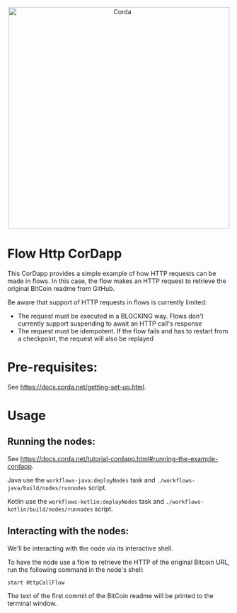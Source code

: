 <p align="center">
  <img src="https://www.corda.net/wp-content/uploads/2016/11/fg005_corda_b.png" alt="Corda" width="500">
</p>

# Flow Http CorDapp

This CorDapp provides a simple example of how HTTP requests can be made in flows. In this case, the flow makes an HTTP 
request to retrieve the original BitCoin readme from GitHub.

Be aware that support of HTTP requests in flows is currently limited:

* The request must be executed in a BLOCKING way. Flows don't currently support suspending to await an HTTP call's 
  response
* The request must be idempotent. If the flow fails and has to restart from a checkpoint, the request will also be 
  replayed

# Pre-requisites:
  
See https://docs.corda.net/getting-set-up.html.

# Usage

## Running the nodes:

See https://docs.corda.net/tutorial-cordapp.html#running-the-example-cordapp.

Java use the `workflows-java:deployNodes` task and `./workflows-java/build/nodes/runnodes` script.

Kotlin use the `workflows-kotlin:deployNodes` task and `./workflows-kotlin/build/nodes/runnodes` script.

## Interacting with the nodes:

We'll be interacting with the node via its interactive shell.

To have the node use a flow to retrieve the HTTP of the original Bitcoin URL, run the following command in the node's 
shell:

    start HttpCallFlow

The text of the first commit of the BitCoin readme will be printed to the terminal window.
